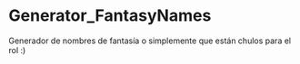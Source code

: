 # Generator_FantasyNames
Generador de nombres de fantasía o simplemente que están chulos para el rol :)
